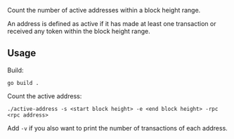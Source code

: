 Count the number of active addresses within a block height range.

An address is defined as active if it has made at least one transaction or received any token within the block height range.

## Usage

Build:

```shell
go build .
```

Count the active address:

```shell
./active-address -s <start block height> -e <end block height> -rpc <rpc address>
```

Add `-v` if you also want to print the number of transactions of each address.
